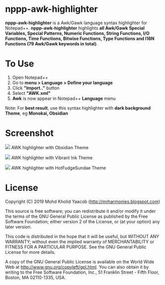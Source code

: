 # nppp-awk-highlighter
**nppp-awk-highlighter** is a Awk/Gawk language syntax highlighter for Notepad++. **nppp-awk-highlighter** highlights **all Awk/Gawk Special Variables, Special Patterns, Numeric Functions, String Functions, I/O Functions, Time Functions, Bitwise Functions, Type Functions and I18N Functions (79 Awk/Gawk keywords in total)**.

# To Use
1. Open Notepad++
2. Go to **menu > Language > Define your language**
3. Click **"Import.."** button
4. Select **"AWK.xml"**
5. **Awk** is now appear in Notepad++ **Language** menu

Note: For **best result**, use this syntax highlighter with **dark background Theme**, eg **Monokai, Obsidian**

# Screenshot
![](https://drive.google.com/uc?id=1vKMsvrFiHCJ48wWGI7Mpoq3He6QLHgrF)
AWK highlighter with Obsidian Theme

![](https://drive.google.com/uc?id=1MT8Kttj1PksugXVNrFaED8UIq94rvQxp)
AWK highlighter with Vibrant Ink Theme

![](https://drive.google.com/uc?id=1bQ1mce-5tiiY_5wbXa9wmNJJALVdiIvK)
AWK highlighter with HotFudgeSundae Theme

# License
Copyright (C) 2019 Mohd Kholid Yaacob (http://mrharmonies.blogspot.com)

This source is free software; you can redistribute it and/or modify it under the terms of the GNU General Public License as published by the Free Software Foundation; either version 2 of the License, or (at your option) any later version.

This code is distributed in the hope that it will be useful, but WITHOUT ANY WARRANTY; without even the implied warranty of MERCHANTABILITY or FITNESS FOR A PARTICULAR PURPOSE. See the GNU General Public License for more details.

A copy of the GNU General Public License is available on the World Wide Web at http://www.gnu.org/copyleft/gpl.html. You can also obtain it by writing to the Free Software Foundation, Inc., 51 Franklin Street - Fifth Floor, Boston, MA 02110-1335, USA.
